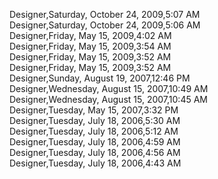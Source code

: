 ﻿Designer,Saturday, October 24, 2009,5:07 AM  Designer,Saturday, October 24, 2009,5:06 AM  Designer,Friday, May 15, 2009,4:02 AM  Designer,Friday, May 15, 2009,3:54 AM  Designer,Friday, May 15, 2009,3:52 AM  Designer,Friday, May 15, 2009,3:52 AM  Designer,Sunday, August 19, 2007,12:46 PM  Designer,Wednesday, August 15, 2007,10:49 AM  Designer,Wednesday, August 15, 2007,10:45 AM  Designer,Tuesday, May 15, 2007,3:32 PM  Designer,Tuesday, July 18, 2006,5:30 AM  Designer,Tuesday, July 18, 2006,5:12 AM  Designer,Tuesday, July 18, 2006,4:59 AM  Designer,Tuesday, July 18, 2006,4:56 AM  Designer,Tuesday, July 18, 2006,4:43 AM
